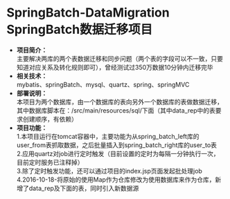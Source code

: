 # SpringBatch-DataMigration SpringBatch数据迁移项目
- **项目简介：**   
主要解决两库的两个表数据迁移和同步问题（两个表的字段可以不一致，只要知道对应关系及转化规则即可），曾经测试过350万数据10分钟内迁移完毕
- **相关技术：**   
mybatis、springBatch、mysql、quartz、spring、springMVC
- **部署说明：**   
本项目为两个数据库，由一个数据库的表向另外一个数据库的表做数据迁移，其中数据库脚本在：/src/main/resources/sql/下面（其中data_rep中的表要求创建顺序，有依赖）
- **项目功能：**   
1.本项目运行在tomcat容器中，主要功能为从spring_batch_left库的user_from表抓取数据，之后批量插入到spring_batch_right库的user_to表   
2.应用quartz对job进行定时触发（目前设置的定时为每隔一分钟执行一次，目前定时服务已注释掉）    
3.除了定时触发功能，还可以通过项目的index.jsp页面发起批处理job
4.2016-10-18-将原始的使用Map作为仓库修改为使用数据库来作为仓库，新增了data_rep及下面的表，同时引入新数据源

